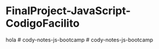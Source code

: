 # FinalProject-JavaScript-CodigoFacilito
hola
#   c o d y - n o t e s - j s - b o o t c a m p  
 #   c o d y - n o t e s - j s - b o o t c a m p  
 